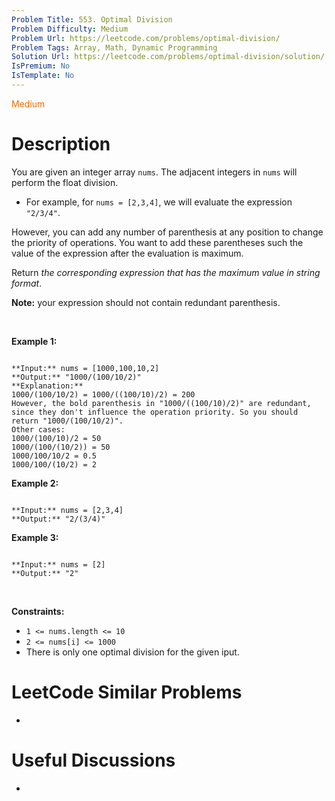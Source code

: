 ```yaml
---
Problem Title: 553. Optimal Division
Problem Difficulty: Medium
Problem Url: https://leetcode.com/problems/optimal-division/
Problem Tags: Array, Math, Dynamic Programming
Solution Url: https://leetcode.com/problems/optimal-division/solution/
IsPremium: No
IsTemplate: No
---
```


<span style="color: rgb(239, 108, 0);">Medium</span>

# Description

You are given an integer array `nums`. The adjacent integers in `nums` will perform the float division.


* For example, for `nums = [2,3,4]`, we will evaluate the expression `"2/3/4"`.


However, you can add any number of parenthesis at any position to change the priority of operations. You want to add these parentheses such the value of the expression after the evaluation is maximum.


Return *the corresponding expression that has the maximum value in string format*.


**Note:** your expression should not contain redundant parenthesis.


 


**Example 1:**



```

**Input:** nums = [1000,100,10,2]
**Output:** "1000/(100/10/2)"
**Explanation:**
1000/(100/10/2) = 1000/((100/10)/2) = 200
However, the bold parenthesis in "1000/((100/10)/2)" are redundant, since they don't influence the operation priority. So you should return "1000/(100/10/2)".
Other cases:
1000/(100/10)/2 = 50
1000/(100/(10/2)) = 50
1000/100/10/2 = 0.5
1000/100/(10/2) = 2

```

**Example 2:**



```

**Input:** nums = [2,3,4]
**Output:** "2/(3/4)"

```

**Example 3:**



```

**Input:** nums = [2]
**Output:** "2"

```

 


**Constraints:**


* `1 <= nums.length <= 10`
* `2 <= nums[i] <= 1000`
* There is only one optimal division for the given iput.




# LeetCode Similar Problems

- []()

# Useful Discussions

- []()

